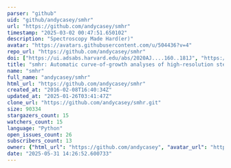 ```yaml
---
parser: "github"
uid: "github/andycasey/smhr"
url: "https://github.com/andycasey/smhr"
timestamp: "2025-03-02 00:47:51.650102"
description: "Spectroscopy Made Hard(er)"
avatar: "https://avatars.githubusercontent.com/u/504436?v=4"
repo_url: "https://github.com/andycasey/smhr"
doi: ["https://ui.adsabs.harvard.edu/abs/2020AJ....160..181J", "https://ui.adsabs.harvard.edu/abs/2014PhDT.......394C", "https://ui.adsabs.harvard.edu/abs/2025ascl.soft02025C/abstract"]
title: "smhr: Automatic curve-of-growth analyses of high-resolution stellar spectra"
name: "smhr"
full_name: "andycasey/smhr"
html_url: "https://github.com/andycasey/smhr"
created_at: "2016-02-08T16:40:34Z"
updated_at: "2025-01-26T03:41:47Z"
clone_url: "https://github.com/andycasey/smhr.git"
size: 90334
stargazers_count: 15
watchers_count: 15
language: "Python"
open_issues_count: 26
subscribers_count: 13
owner: {"html_url": "https://github.com/andycasey", "avatar_url": "https://avatars.githubusercontent.com/u/504436?v=4", "login": "andycasey", "type": "User"}
date: "2025-05-31 14:26:52.600733"
---
```

